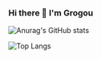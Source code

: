 ### Hi there 👋 I'm Grogou
![Anurag's GitHub stats](https://github-readme-stats.vercel.app/api?username=grogou&layout=compact&theme=tokyonight&count_private=true&show_icons=true)

![Top Langs](https://github-readme-stats.vercel.app/api/top-langs/?username=grogou&layout=compact&theme=tokyonight)


